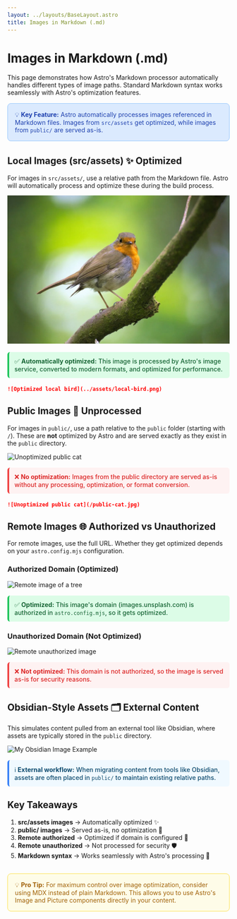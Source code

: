 ```yaml
---
layout: ../layouts/BaseLayout.astro
title: Images in Markdown (.md)
---
```


# Images in Markdown (.md)

This page demonstrates how Astro's Markdown processor automatically handles different types of image paths. Standard Markdown syntax works seamlessly with Astro's optimization features.

<div class="intro">
💡 <strong>Key Feature:</strong> Astro automatically processes images referenced in Markdown files. Images from <code>src/assets</code> get optimized, while images from <code>public/</code> are served as-is.
</div>

## Local Images (src/assets) ✨ Optimized

For images in `src/assets/`, use a relative path from the Markdown file. Astro will automatically process and optimize these during the build process.

![Optimized local bird](../assets/local-bird.png)

<div class="note success">
✅ <strong>Automatically optimized:</strong> This image is processed by Astro's image service, converted to modern formats, and optimized for performance.
</div>

```markdown
![Optimized local bird](../assets/local-bird.png)
```

## Public Images 📁 Unprocessed

For images in `public/`, use a path relative to the `public` folder (starting with `/`). These are **not** optimized by Astro and are served exactly as they exist in the `public` directory.

![Unoptimized public cat](/public-cat.jpg)

<div class="note warning">
❌ <strong>No optimization:</strong> Images from the public directory are served as-is without any processing, optimization, or format conversion.
</div>

```markdown
![Unoptimized public cat](/public-cat.jpg)
```

## Remote Images 🌐 Authorized vs Unauthorized

For remote images, use the full URL. Whether they get optimized depends on your `astro.config.mjs` configuration.

### Authorized Domain (Optimized)

![Remote image of a tree](https://images.unsplash.com/photo-1458966480358-a0ac42de0a7a)

<div class="note success">
✅ <strong>Optimized:</strong> This image's domain (images.unsplash.com) is authorized in <code>astro.config.mjs</code>, so it gets optimized.
</div>

### Unauthorized Domain (Not Optimized)

![Remote unauthorized image](https://picsum.photos/600/400?random=5)

<div class="note warning">
❌ <strong>Not optimized:</strong> This domain is not authorized, so the image is served as-is for security reasons.
</div>

## Obsidian-Style Assets 🗂️ External Content

This simulates content pulled from an external tool like Obsidian, where assets are typically stored in the `public` directory.

![My Obsidian Image Example](/obs-assets/my-obsidian-image.png)

<div class="note info">
ℹ️ <strong>External workflow:</strong> When migrating content from tools like Obsidian, assets are often placed in <code>public/</code> to maintain existing relative paths.
</div>

## Key Takeaways

1. **src/assets images** → Automatically optimized ✨
2. **public/ images** → Served as-is, no optimization 📁
3. **Remote authorized** → Optimized if domain is configured 🔐
4. **Remote unauthorized** → Not processed for security 🛡️
5. **Markdown syntax** → Works seamlessly with Astro's processing 📝

<div class="tip">
💡 <strong>Pro Tip:</strong> For maximum control over image optimization, consider using MDX instead of plain Markdown. This allows you to use Astro's Image and Picture components directly in your content.
</div>

<style>
.intro {
  background-color: #dbeafe;
  border: 1px solid #93c5fd;
  border-radius: 8px;
  padding: 1rem;
  margin: 1rem 0 2rem 0;
  color: #1e40af;
}

.note {
  font-size: 0.875rem;
  margin: 1rem 0;
  padding: 0.75rem;
  border-radius: 6px;
  font-weight: 500;
}

.note.success {
  background-color: #dcfce7;
  color: #166534;
  border-left: 4px solid #22c55e;
}

.note.warning {
  background-color: #fef2f2;
  color: #dc2626;
  border-left: 4px solid #ef4444;
}

.note.info {
  background-color: #f0f9ff;
  color: #0c4a6e;
  border-left: 4px solid #3b82f6;
}

.tip {
  background-color: #fefce8;
  border: 1px solid #fde047;
  border-radius: 8px;
  padding: 1rem;
  margin: 2rem 0;
  color: #a16207;
}
</style> 